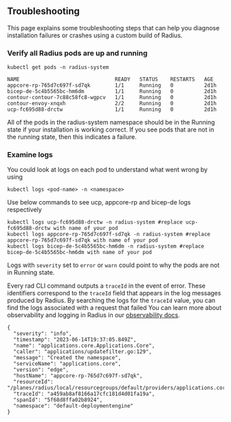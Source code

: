 ## Troubleshooting

This page explains some troubleshooting steps that can help you diagnose installation failures or crashes using a custom build of Radius.

### Verify all Radius pods are up and running
```
kubectl get pods -n radius-system 

NAME                               READY   STATUS    RESTARTS   AGE
appcore-rp-765d7c697f-sd7qk        1/1     Running   0          2d1h
bicep-de-5c4b5565bc-hm6dm          1/1     Running   0          2d1h
contour-contour-7c88c58fc8-wgpcv   1/1     Running   0          2d1h
contour-envoy-xnqxh                2/2     Running   0          2d1h
ucp-fc695d88-drctw                 1/1     Running   0          2d1h
```
All of the pods in the radius-system namespace should be in the Running state if your installation is working correct. If you see pods that are not in the running state, then this indicates a failure.

### Examine logs 

You could look at logs on each pod to understand what went wrong by using
```
kubectl logs <pod-name> -n <namespace>
```

Use below commands to see ucp, appcore-rp and bicep-de logs respectively
```
kubectl logs ucp-fc695d88-drctw -n radius-system #replace ucp-fc695d88-drctw with name of your pod
kubectl logs appcore-rp-765d7c697f-sd7qk -n radius-system #replace appcore-rp-765d7c697f-sd7qk with name of your pod
kubectl logs bicep-de-5c4b5565bc-hm6dm -n radius-system #replace bicep-de-5c4b5565bc-hm6dm with name of your pod
```

Logs with  `severity` set to `error` or `warn` could point to why the pods are not in Running state.

Every rad CLI command  outputs a `traceId` in the event of error. These identifiers correspond to the `traceId` field that appears in the log messages produced by Radius.
By searching the logs for the `traceId` value, you can find the logs associated with a request that failed
You can learn more about observability and logging in Radius in our [observability docs](https://docs.radapp.dev/operations/control-plane/observability/logging/logs/).
```
{
  "severity": "info",
  "timestamp": "2023-06-14T19:37:05.849Z",
  "name": "applications.core.Applications.Core",
  "caller": "applications/updatefilter.go:129",
  "message": "Created the namespace",
  "serviceName": "applications.core",
  "version": "edge",
  "hostName": "appcore-rp-765d7c697f-sd7qk",
  "resourceId": "/planes/radius/local/resourcegroups/default/providers/applications.core/applications/deploymentengine",
  "traceId": "a459ab8af8166a17cfc181d4d01fa19a",
  "spanId": "5f68d8ffa02b8924",
  "namespace": "default-deploymentengine"
}
```

